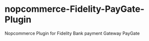 # nopcommerce-Fidelity-PayGate-Plugin

Nopcommerce Plugin for Fidelity Bank payment Gateway PayGate
